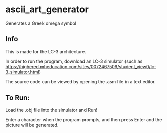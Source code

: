 # ascii_art_generator
Generates a Greek omega symbol

## Info
This is made for the LC-3 architecture. 

In order to run the program, download an LC-3 simulator (such as https://highered.mheducation.com/sites/0072467509/student_view0/lc-3_simulator.html)

The source code can be viewed by opening the .asm file in a text editor.

## To Run:

Load the .obj file into the simulator and Run!

Enter a character when the program prompts, and then press Enter and the picture will be generated.
